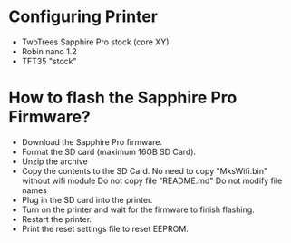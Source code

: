 # Configuring Printer

  - TwoTrees Sapphire Pro stock (core XY)
  - Robin nano 1.2
  - TFT35 "stock"

# How to flash the Sapphire Pro Firmware?

  - Download the Sapphire Pro firmware.
  - Format the SD card (maximum 16GB SD Card).
  - Unzip the archive
  - Copy the contents to the SD Card.
         No need to copy "MksWifi.bin" without wifi module
         Do not copy file "README.md"
         Do not modify file names
  - Plug in the SD card into the printer.
  - Turn on the printer and wait for the firmware to finish flashing.
  - Restart the printer.
  - Print the reset settings file to reset EEPROM.
